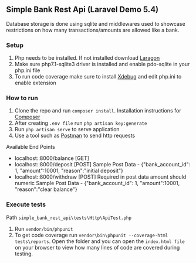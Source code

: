 ## Simple Bank Rest Api (Laravel Demo 5.4)

Database storage is done using sqlite and middlewares used to 
showcase restrictions on how many transactions/amounts are allowed like a bank.

### Setup
1. Php needs to be installed. If not installed download [Laragon](https://laragon.org/)
2. Make sure  php7.1-sqlite3 driver is installed and enable pdo-sqlite in your php.ini file
3. To run code coverage make sure to install [Xdebug](https://xdebug.org/wizard.php) and edit php.ini to enable extension

### How to run
1. Clone the repo and run `composer install`. Installation instructions for [Composer](https://getcomposer.org/)
2. After creating `.env file` run `php artisan key:generate`
3. Run `php artisan serve` to serve application
4. Use a tool such as [Postman](https://www.getpostman.com/apps) to send http requests

Available End Points
 - localhost::8000/balance [GET]
 - localhost::8000/deposit [POST] 
    Sample Post Data - {"bank_account_id": 1, "amount":10001, "reason":"initial deposit"}
 - localhost::8000/withdraw [POST] Required in post data amount should numeric
    Sample Post Data - {"bank_account_id": 1, "amount":10001, "reason":"clear balance"}

### Execute tests 
Path `simple_bank_rest_api\tests\Http\ApiTest.php`
1. Run `vendor/bin/phpunit`
2. To get code coverage run `vendor\bin\phpunit --coverage-html tests\reports`. Open the folder and you can open
the `index.html file` on your browser to view how many lines of code are covered during testing.
